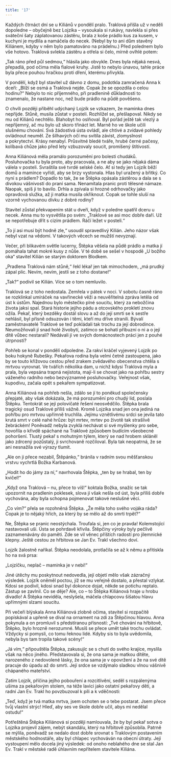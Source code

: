 ```yaml
---
title: '17'
---
```


Každých čtrnáct dní se u Kiliánů v pondělí pralo. Traklová přišla už v neděli dopoledne – obyčejně bez Lojzíka – vysoukala si rukávy, navlekla si přes sváteční šaty záplatovanou zástěru, brala z koše prádlo kus za kusem, v kuchyni je mydlila a namáčela do necek. (Nebyl by to ani dům stavěný Kiliánem, kdyby v něm bylo pamatováno na prádelnu.) Před polednem bylo vše hotovo. Traklová svlekla zástěru a otřela si čelo, mírně ovlhlé potem:

„Tak ráno před půl sedmou,“ hlásila jako obvykle. Dnes byla nějaká nesvá, přepadlá, pod očima měla fialové kruhy. Jistě to nebylo únavou, tahle práce byla přece pouhou hračkou proti dření, kterému přivykla.

V pondělí, když byl stavitel už dávno z domu, podotkla zamračená Anna k dceři: „Blíží se osmá a Traklová nejde. Copak že se opozdila o celou hodinu?“ Nebylo to nic příjemného, při pradlenině důkladnosti to znamenalo, že nastane noc, než bude prádlo na půdě pověšeno.

O chvíli později přiběhl udýchaný Lojzík se vzkazem, že maminka dnes nepřijde. Stůně, musila zůstat v posteli. Rozhlížel se, přešlapoval. Nikdy se mu od Kiliánů nechtělo. Blahobyt ho oslňoval. Byl pořád ještě tak vlezlý a nepříjemný, ač mu bylo už skoro třináct let. Marně ho ve škole učili slušnému chování. Svá žádostivá ústa ovládl, ale chtivé a zvídavé pohledy ovládnout neuměl. Ze šilhavých očí mu svítila závist, zlomyslnost a pokrytectví. Krásy nenabyl. Průsvitné bledé tváře, hrubé černé pačesy, kolíbavá chůze jako před lety vzbuzovaly soucit, promíšený štítivostí.

Anna Kiliánová měla pramálo porozumění pro bolesti chudáků. Posluhovačka tu byla proto, aby pracovala, a ne aby se jako nějaká dáma válela v posteli. Svraštila své tvrdé selské čelo. Ať si tedy jen Lojzík běží domů a mamince vyřídí, aby se brzy vystonala. Hlas byl uražený a břitký. Co nyní s prádlem? Dopadlo to tak, že se Štěpka opásala zástěrou a dala se s divokou vášnivostí do praní sama. Nenamítala pranic proti tělesné námaze. Naopak, spíš ji to bavilo. Drhla a zpívala si hrozné odrhovačky jako opravdová služka, až ji matka musila okřiknout. Copak se tohle sluší na vzorně vychovanou dívku z dobré rodiny?

Stavitel zůstal překvapením stát u dveří, když v poledne spatřil dceru u necek. Anna mu to vysvětlila po svém: „Traklové se asi moc dobře daří. Už se nepotřebuje dřít s cizím prádlem. Ráčí ležet v posteli.“

„To jí asi musí být hodně zle,“ usoudil spravedlivý Kilián. Jeho názor však nebyl vzat na vědomí. V takových věcech se mužští nevyznají.

Večer, při blikavém světle lucerny, Štěpka věšela na půdě prádlo a matka jí pomáhala tahat mokré kusy z nůše. V té době se sešel v hospodě „U božího oka“ stavitel Kilián se starým doktorem Blodkem.

„Pradlena Traklová nám stůně,“ řekl lékař jen tak mimochodem, „má prudký zápal plic. Nevím, nevím, jestli se z toho dostane!“

„Tak?“ podivil se Kilián. Více se o tom nemluvilo.

Traklová se z toho nedostala. Zemřela v pátek v noci. V sobotu časně ráno se rozklinkal umíráček na vavřinecké věži a neuvěřitelná zpráva letěla od úst k ústům. Najednou bylo městečko plné soucitu, který za nebožčina života jaksi spal. Stará historie jejího pádu a otcovského prokletí znovu ožila. Pekař, který bezděky dostál slovu a až do její smrti se k sestře nehlásil, byl přísně odsuzován i těmi, kteří mu dříve stranili. Bývalí zaměstnavatelé Traklové se teď pokládali tak trochu za její dobrodince. Neumožňovali jí snad holé živobytí, zatímco se bohatí příbuzní o ni a o její dítě vůbec nestarali? Nedávali jí ve svých domácnostech práci jen z pouhé útrpnosti?

Pohřeb se konal v pondělí odpoledne. Za rakví kráčel vyjevený Lojzík po boku hokyně Rubešky. Pekařova rodina byla velmi četně zastoupena, jako by se touto křížovou cestou před zrakem zvědavého obecenstva chtěla s mrtvou vyrovnat. Ve tvářích několika dam, u nichž kdysi Traklová myla a prala, byla vepsána trapná nejistota, mají-li se chovat jako na pohřbu sestry váženého radního nebo bezvýznamné posluhovačky. Veřejnost však, kupodivu, začala opět s pekařem sympatizovat.

Anna Kiliánová na pohřeb nešla, zdálo se jí to poněkud společensky přepjaté, aby však dokázala, že má porozumění pro chudý lid, poslala Štěpku. Tentokrát se její polovičaté řešení neosvědčilo. Štěpka brala tragický osud Traklové příliš vážně. Kromě Lojzíka snad jen ona jediná na pohřbu pro mrtvou upřímně truchlila. Jejímu vznětlivému srdci se jevila tato krutá smrt v celé nahé hrůze: být mrtev, mrtev po životě tak strašlivě žebráckém! Poněvadž nebyla zvyklá nechávat si své myšlenky pro sebe, hovořila o křivdě spáchané na Traklové způsobem budícím všeobecné pohoršení. Tlustý pekař s mohutným týlem, který se nad hrobem skláněl jako zdrcený pozůstalý, ji svrchovaně rozčiloval. Byla tak neopatrná, že se ani nesnažila své výrazy tlumit.

„Ale on ji přece nezabil, Štěpánko,“ bránila v radním svou měšťanskou vrstvu vychrtlá Božka Karbanová.

„Hodit ho do jámy za ní,“ navrhovala Štěpka, „ten by se hrabal, ten by kvičel!“

„Když ona Traklová – nu, přece to víš!“ koktala Božka, snažíc se tak upozornit na pradlenin poklesek, slova jí však nešla od úst, byla příliš dobře vychována, aby byla schopna pojmenovat takové neslušné věci.

„Co vím?“ přela se rozohněná Štěpka. „Že měla toho svého vojáka ráda? Copak je to nějaký hřích, za který by se mělo až do smrti trpět?“

Ne, Štěpka se pranic neostýchala. Troufala si, jen co je pravda! Kolemstojící nastavovali uši. Ústa se pohrdavě křivila. Štěpčiny výroky byly pečlivě zaznamenávány do paměti. Zde se vil věnec příštích radostí pro jilemnické klepny. Ještě cestou ze hřbitova se Jan Ev. Trakl všechno doví.

Lojzík žalostně naříkal. Štěpka neodolala, protlačila se až k němu a přitiskla ho na svá prsa:

„Lojzíčku, neplač – maminka je v nebi!“

Jiné útěchy mu poskytnout nedovedla, její objetí mělo však zázračný výsledek. Lojzík oněměl poctou, jíž se mu veřejně dostalo, a přestal vzlykat. Kdosi se podivil, kdosi snad byl dokonce dojat, někde se potichu reptalo. Zástup se zavlnil. Co se děje? Ale, co – to Štěpka Kiliánová hraje u hrobu divadlo! A Štěpka neviděla, neslyšela, máčela chlapcovu šišatou hlavu upřímnými slzami soucitu.

Při večeři blýskala Anna Kiliánová zlobně očima, stavitel si rozpačitě popískával a upřeně se díval na ornament na zdi za Štěpčinou hlavou. Anna pokynula a on promluvil s předstíranou přísností: „Tvé chování na hřbitově, Štěpko, bylo hrozně nerozumné. Musíš se přece umět také trochu ovládat. Vždycky si pomysli, co tomu řeknou lidé. Kdyby sis to byla uvědomila, nebyla bys tam tropila takové scény!“

„Já vím,“ připouštěla Štěpka, zakusujíc se s chutí do svého krajíce, myslila však na něco jiného. Představovala si, že ona sama je matkou dítěte, narozeného z nedovolené lásky, že ona sama je v opovržení a že na své dítě pracuje do úpadu až do smrti. Její srdce se vzdýmalo sladkou vlnou vášnivě chápaného mateřství.

Zatím Lojzík, příčina jejího pobouření a rozcitlivění, seděl s rozpálenýma ušima za pekařovým stolem, na téže lavici jako ostatní pekařovy děti, a radní Jan Ev. Trakl ho povzbuzoval k píli a k vděčnosti:

„Teď, když je tvá matka mrtva, jsem ochoten se o tebe postarat. Jsem přece tvůj vlastní strýc! Hleď, aby ses ve škole dobře učil, abys mi nedělal ostudu!“

Potřeštěná Štěpka Kiliánová si později namlouvala, že by byl pekař sotva o Lojzíka projevil zájem, nebýt skandálu, který na hřbitově způsobila. Patrně se mýlila, poněvadž se nedalo dost dobře srovnat s Traklovým postavením městského hodnostáře, aby byl chlapec vychováván na obecní útraty. Její vystoupení mělo docela jiný výsledek: od onoho neblahého dne se stal Jan Ev. Trakl v městské radě úhlavním nepřítelem stavitele Kiliána.
